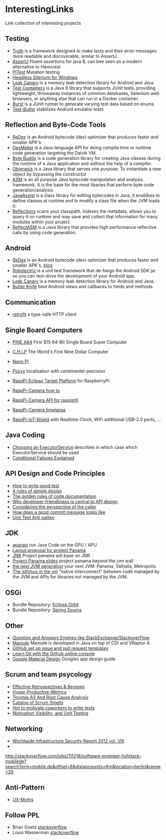 # InterestingLinks
Link collection of interesting projects

## Testing
 * [Truth](http://google.github.io/truth/) is a framework designed to make tests and their error messages more readable and discoverable, similar to AssertJ.
 * [AssertJ](http://joel-costigliola.github.io/assertj/index.html) Fluent assertions for java 8, can bee seen as a modern alternative to Hamcrest
 * [PiTest](https://github.com/hcoles/pitest) Mutation testing
 * [Headless Silenium for Windows](https://github.com/kybu/headless-selenium-for-win)
 * [Leak Canary](https://github.com/square/leakcanary) is a memory leak detection library for Android and Java.
 * [Test Containers](https://github.com/testcontainers/testcontainers-java) is a Java 8 library that supports JUnit tests, providing lightweight, throwaway instances of common databases, Selenium web browsers, or anything else that can run in a Docker container.
 * [Burst](https://github.com/square/burst) is a JUnit runner to generate varying test data based on enums
 * [Test-Butler](https://github.com/linkedin/test-butler) stabilizes Android emulator tests
  
## Reflection and Byte-Code Tools
 * [ReDex](https://github.com/facebook/redex) is an Android bytecode (dex) optimizer that produces faster and smaller APK's
 * [DexMaker](https://github.com/crittercism/dexmaker) is a Java-language API for doing compile time or runtime code generation targeting the Dalvik VM. 
 * [Byte Buddy](http://bytebuddy.net) is a code generation library for creating Java classes during the runtime of a Java application and without the help of a compiler.
 * [Objenesis](http://objenesis.org/) is a Java library that serves one purpose: To instantiate a new object by bypassing the constructor
 * [ASM](http://asm.ow2.org/) is an all purpose Java bytecode manipulation and analysis framework. It is the base for the most libaries that perform byte code generation/analysis
 * [JavaAssist](http://jboss-javassist.github.io/javassist/) is a class library for editing bytecodes in Java, it enablbes to define classes at runtime and to modify a class file when the JVM loads it.
 * [Reflections](https://github.com/ronmamo/reflections) scans your classpath, indexes the metadata, allows you to query it on runtime and may save and collect that information for many modules within your project.
 * [ReflectASM](https://github.com/EsotericSoftware/reflectasm) is a Java library that provides high performance reflective calls by using code generation.
 
## Android
 * [ReDex](https://github.com/facebook/redex) is an Android bytecode (dex) optimizer that produces faster and smaller APK's, [blog](https://code.facebook.com/posts/1480969635539475/optimizing-android-bytecode-with-redex)
 * [Robolectric](http://robolectric.org/)  is a unit test framework that de-fangs the Android SDK jar so you can test-drive the development of your Android app.
 * [Leak Canary](https://github.com/square/leakcanary) is a memory leak detection library for Android and Java.
 * [Butter Knife](http://jakewharton.github.io/butterknife/) bind Android views and callbacks to fields and methods.  

## Communication
 * [retrofit](http://square.github.io/retrofit/) a type-safe HTTP client 

## Single Board Computers
 * [PINE A64](http://pine64.com/) First $15 64-Bit Single Board Super Computer
 * [C.H.I.P](http://nextthing.co/pages/chip) The World's First Nine Dollar Computer
 * [Nano Pi](http://www.nanopi.org/)
 
 * [Pozyx](https://www.pozyx.io/) localisation with centimenter precision
 * [RaspPi-Eclipse Target Platform](https://github.com/turesheim/eclipse-rpi) for RaspberryPi
 * [RaspPi-Camera how to](http://raspberrypiguide.de/howtos/raspberry-pi-camera-how-to/)
 * [RaspPi-Camera API for raspistill](http://jankarres.de/2013/05/raspberry-pi-raspistill-und-raspivid-parameter/)
 * [RaspPi-Camera timelapse](http://computers.tutsplus.com/tutorials/creating-time-lapse-photography-with-a-raspberry-pi--cms-20794)
 * [RaspPi-IoT-Shield](http://www.pi2design.com/store/p3/502IOT_-_Internet_of_Things_Shield.html) with Realtime-Clock, WiFi additional USB-2.0 ports, ...

## Java Coding
 * [Choosing an ExecutorService](http://blog.jessitron.com/2014/01/choosing-executorservice.html) describes in which case which ExecutorService should be used
 * [Conditional Failures Explained](https://github.com/google/guava/wiki/ConditionalFailuresExplained)
 
## API Design and Code Principles
 * [How to write good test](https://github.com/mockito/mockito/wiki/How-to-write-good-tests)
 * [4 rules of simple design](http://martinfowler.com/bliki/BeckDesignRules.html)
 * [The golden rules of code documentation](http://blog.jooq.org/2013/02/26/the-golden-rules-of-code-documentation/)
 * [Why developer-friendliness is central to API design](http://theamiableapi.com/2011/08/23/why-developer-friendliness-is-central-to-api-design/)
 * [Considering the perspective of the caller](http://theamiableapi.com/2011/08/29/considering-the-perspective-of-the-caller/)
 * [How does a good commit message looks like](http://lemike-de.tumblr.com/post/79041908218/semantic-commits)
 * [Unit Test Anti patten](http://stackoverflow.com/questions/333682/unit-testing-anti-patterns-catalogue)
 
## JDK
 * [aparapi](https://github.com/aparapi/aparapi) run Java Code on the GPU / APU
 * [Layout proposal for project Panama](https://github.com/J9Java/panama-layout-prototype)
 * [JNR](https://github.com/jnr/jnr-ffi) Project panama will base on JNR
 * [Project Panama slides](https://de.slideshare.net/ChristophEngelbert/project-panama-beyond-the-jvm-wall) project panama beyond the jvm wall
 * [the next JVM generation](http://cr.openjdk.java.net/~jrose/pres/201703-YourNextVM.pdf) your next JVM: Panama, Valhalla, Metropolis
 * [The isthmus in the vm](https://blogs.oracle.com/jrose/the-isthmus-in-the-vm) “native interconnect”
between code managed by the JVM and APIs for libraries not managed by
the JVM.

 
 
## OSGi
 * Bundle Repository: [Eclipse Orbit](http://download.eclipse.org/tools/orbit)
 * Bundle Repository: [Spring Source](http://ebr.springsource.com/repository/app/bundle)
 
## Other
 * [Question and Answers Engines like StackExchange/StackoverFlow](http://meta.stackexchange.com/questions/2267/stack-exchange-clones)
  * [Mamute](http://www.mamute.org/) Mamute is developed in Java on top of CDI and VRaptor 4.
 * [GitHub set up issue and pull request templates](https://help.github.com/articles/helping-people-contribute-to-your-project/)
 * [Learn Git with the Github online console](https://try.github.io/levels/1/challenges/1)
 * [Google Material Design](https://material.io/) Googles app design guide

## Scrum and team psycology
 * [Effective Retrospectives & Reviews](https://www.scrumalliance.org/community/articles/2010/may/effective-retrospectives-reviews)
 * [Hyper-Productive-Metrics](http://www.scruminc.com/wp-content/uploads/2014/05/Hyper-Productive-Metircs.pdf)
 * [Toyotas A3 And Root Cause Analysis](https://www.scruminc.com/toyotas-a3-and-root-cause-analysis/)
 * [Catalog of Scrum Smells](http://www.mountaingoatsoftware.com/articles/toward-a-catalog-of-scrum-smells)
 * [Hot to motivate coworkers to write tests](https://arstechnica.com/information-technology/2013/03/how-can-i-motivate-coworkers-to-write-unit-tests/)
 * [Motivation Visibility, and Unit Testing](http://blog.berczuk.com/2010/05/motivation-visibility-and-unit-testing.html)

## Networking
 * [Worldwide Infrastructure Security Report 2012 vol. VIII](http://pages.arbornetworks.com/rs/arbor/images/WISR2012_EN.pdf)
 * 
 http://stackoverflow.com/jobs/111218/software-engineer-fullstack-mobilede?searchTerm=mobile.de&offset=8&distanceunits=Km&location=berlin&range=20

## Anti-Pattern
 * [UX-Myths](http://uxmyths.com/)

## Follow PPL
 * Brian Goetz [stackoverflow](http://stackoverflow.com/users/3553087/brian-goetz)
 * Louis Wasserman [stackoverflow](http://stackoverflow.com/users/869736/louis-wasserman)
